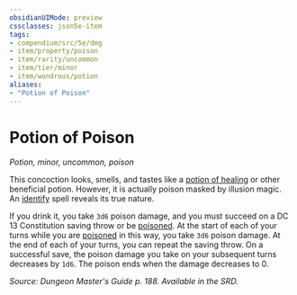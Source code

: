 ```yaml
---
obsidianUIMode: preview
cssclasses: json5e-item
tags:
- compendium/src/5e/dmg
- item/property/poison
- item/rarity/uncommon
- item/tier/minor
- item/wondrous/potion
aliases: 
- "Potion of Poison"
---
```

# Potion of Poison
*Potion, minor, uncommon, poison*  


This concoction looks, smells, and tastes like a [potion of healing](/compendium/items/potion-of-healing.md) or other beneficial potion. However, it is actually poison masked by illusion magic. An [identify](/compendium/spells/identify.md) spell reveals its true nature.

If you drink it, you take `3d6` poison damage, and you must succeed on a DC 13 Constitution saving throw or be [poisoned](2.%20GM%20Tools/Misc%20DND%20Handbook/compendium/rules/conditions.md#poisoned). At the start of each of your turns while you are [poisoned](2.%20GM%20Tools/Misc%20DND%20Handbook/compendium/rules/conditions.md#poisoned) in this way, you take `3d6` poison damage. At the end of each of your turns, you can repeat the saving throw. On a successful save, the poison damage you take on your subsequent turns decreases by `1d6`. The poison ends when the damage decreases to 0.

*Source: Dungeon Master's Guide p. 188. Available in the SRD.*
